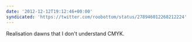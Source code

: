 ```yaml
---
date: '2012-12-12T19:12:46+00:00'
syndicated: 'https://twitter.com/roobottom/status/278946012268212224'
---
```

Realisation dawns that I don't understand CMYK.
